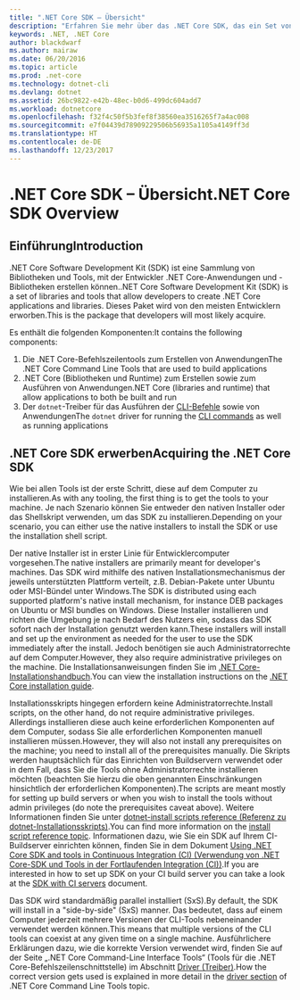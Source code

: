 ```yaml
---
title: ".NET Core SDK – Übersicht"
description: "Erfahren Sie mehr über das .NET Core SDK, das ein Set von Bibliotheken und Tools zum Erstellen von .NET Core-Projekten ist."
keywords: .NET, .NET Core
author: blackdwarf
ms.author: mairaw
ms.date: 06/20/2016
ms.topic: article
ms.prod: .net-core
ms.technology: dotnet-cli
ms.devlang: dotnet
ms.assetid: 26bc9822-e42b-48ec-b0d6-499dc604add7
ms.workload: dotnetcore
ms.openlocfilehash: f32f4c50f5b3fef8f38560ea3516265f7a4ac008
ms.sourcegitcommit: e7f04439d78909229506b56935a1105a4149ff3d
ms.translationtype: HT
ms.contentlocale: de-DE
ms.lasthandoff: 12/23/2017
---
```

# <a name="net-core-sdk-overview"></a><span data-ttu-id="2bb44-104">.NET Core SDK – Übersicht</span><span class="sxs-lookup"><span data-stu-id="2bb44-104">.NET Core SDK Overview</span></span> 

## <a name="introduction"></a><span data-ttu-id="2bb44-105">Einführung</span><span class="sxs-lookup"><span data-stu-id="2bb44-105">Introduction</span></span>
<span data-ttu-id="2bb44-106">.NET Core Software Development Kit (SDK) ist eine Sammlung von Bibliotheken und Tools, mit der Entwickler .NET Core-Anwendungen und -Bibliotheken erstellen können.</span><span class="sxs-lookup"><span data-stu-id="2bb44-106">.NET Core Software Development Kit (SDK) is a set of libraries and tools that allow developers to create .NET Core applications and libraries.</span></span> <span data-ttu-id="2bb44-107">Dieses Paket wird von den meisten Entwicklern erworben.</span><span class="sxs-lookup"><span data-stu-id="2bb44-107">This is the package that developers will most likely acquire.</span></span> 

<span data-ttu-id="2bb44-108">Es enthält die folgenden Komponenten:</span><span class="sxs-lookup"><span data-stu-id="2bb44-108">It contains the following components:</span></span>

1. <span data-ttu-id="2bb44-109">Die .NET Core-Befehlszeilentools zum Erstellen von Anwendungen</span><span class="sxs-lookup"><span data-stu-id="2bb44-109">The .NET Core Command Line Tools that are used to build applications</span></span>
2. <span data-ttu-id="2bb44-110">.NET Core (Bibliotheken und Runtime) zum Erstellen sowie zum Ausführen von Anwendungen</span><span class="sxs-lookup"><span data-stu-id="2bb44-110">.NET Core (libraries and runtime) that allow applications to both be built and run</span></span>
3. <span data-ttu-id="2bb44-111">Der `dotnet`-Treiber für das Ausführen der [CLI-Befehle](tools/index.md) sowie von Anwendungen</span><span class="sxs-lookup"><span data-stu-id="2bb44-111">The `dotnet` driver for running the [CLI commands](tools/index.md) as well as running applications</span></span>


## <a name="acquiring-the-net-core-sdk"></a><span data-ttu-id="2bb44-112">.NET Core SDK erwerben</span><span class="sxs-lookup"><span data-stu-id="2bb44-112">Acquiring the .NET Core SDK</span></span>
<span data-ttu-id="2bb44-113">Wie bei allen Tools ist der erste Schritt, diese auf dem Computer zu installieren.</span><span class="sxs-lookup"><span data-stu-id="2bb44-113">As with any tooling, the first thing is to get the tools to your machine.</span></span> <span data-ttu-id="2bb44-114">Je nach Szenario können Sie entweder den nativen Installer oder das Shellskript verwenden, um das SDK zu installieren.</span><span class="sxs-lookup"><span data-stu-id="2bb44-114">Depending on your scenario, you can either use the native installers to install the SDK or use the installation shell script.</span></span>

<span data-ttu-id="2bb44-115">Der native Installer ist in erster Linie für Entwicklercomputer vorgesehen.</span><span class="sxs-lookup"><span data-stu-id="2bb44-115">The native installers are primarily meant for developer's machines.</span></span> <span data-ttu-id="2bb44-116">Das SDK wird mithilfe des nativen Installationsmechanismus der jeweils unterstützten Plattform verteilt, z.B. Debian-Pakete unter Ubuntu oder MSI-Bündel unter Windows.</span><span class="sxs-lookup"><span data-stu-id="2bb44-116">The SDK is distributed using each supported platform's native install mechanism, for instance DEB packages on Ubuntu or MSI bundles on Windows.</span></span> <span data-ttu-id="2bb44-117">Diese Installer installieren und richten die Umgebung je nach Bedarf des Nutzers ein, sodass das SDK sofort nach der Installation genutzt werden kann.</span><span class="sxs-lookup"><span data-stu-id="2bb44-117">These installers will install and set up the environment as needed for the user to use the SDK immediately after the install.</span></span> <span data-ttu-id="2bb44-118">Jedoch benötigen sie auch Administratorrechte auf dem Computer.</span><span class="sxs-lookup"><span data-stu-id="2bb44-118">However, they also require administrative privileges on the machine.</span></span> <span data-ttu-id="2bb44-119">Die Installationsanweisungen finden Sie im [.NET Core-Installationshandbuch](https://aka.ms/dotnetcoregs).</span><span class="sxs-lookup"><span data-stu-id="2bb44-119">You can view the installation instructions on the [.NET Core installation guide](https://aka.ms/dotnetcoregs).</span></span>

<span data-ttu-id="2bb44-120">Installationsskripts hingegen erfordern keine Administratorrechte.</span><span class="sxs-lookup"><span data-stu-id="2bb44-120">Install scripts, on the other hand, do not require administrative privileges.</span></span> <span data-ttu-id="2bb44-121">Allerdings installieren diese auch keine erforderlichen Komponenten auf dem Computer, sodass Sie alle erforderlichen Komponenten manuell installieren müssen.</span><span class="sxs-lookup"><span data-stu-id="2bb44-121">However, they will also not install any prerequisites on the machine; you need to install all of the prerequisites manually.</span></span> <span data-ttu-id="2bb44-122">Die Skripts werden hauptsächlich für das Einrichten von Buildservern verwendet oder in dem Fall, dass Sie die Tools ohne Administratorrechte installieren möchten (beachten Sie hierzu die oben genannten Einschränkungen hinsichtlich der erforderlichen Komponenten).</span><span class="sxs-lookup"><span data-stu-id="2bb44-122">The scripts are meant mostly for setting up build servers or when you wish to install the tools without admin privileges (do note the prerequisites caveat above).</span></span> <span data-ttu-id="2bb44-123">Weitere Informationen finden Sie unter [dotnet-install scripts reference (Referenz zu dotnet-Installationsskripts)](tools/dotnet-install-script.md).</span><span class="sxs-lookup"><span data-stu-id="2bb44-123">You can find more information on the [install script reference topic](tools/dotnet-install-script.md).</span></span> <span data-ttu-id="2bb44-124">Informationen dazu, wie Sie ein SDK auf Ihrem CI-Buildserver einrichten können, finden Sie in dem Dokument [Using .NET Core SDK and tools in Continuous Integration (CI) (Verwendung von .NET Core-SDK und Tools in der Fortlaufenden Integration (CI))](tools/using-ci-with-cli.md).</span><span class="sxs-lookup"><span data-stu-id="2bb44-124">If you are interested in how to set up SDK on your CI build server you can take a look at the [SDK with CI servers](tools/using-ci-with-cli.md) document.</span></span> 

<span data-ttu-id="2bb44-125">Das SDK wird standardmäßig parallel installiert (SxS).</span><span class="sxs-lookup"><span data-stu-id="2bb44-125">By default, the SDK will install in a "side-by-side" (SxS) manner.</span></span> <span data-ttu-id="2bb44-126">Das bedeutet, dass auf einem Computer jederzeit mehrere Versionen der CLI-Tools nebeneinander verwendet werden können.</span><span class="sxs-lookup"><span data-stu-id="2bb44-126">This means that multiple versions of the CLI tools can coexist at any given time on a single machine.</span></span> <span data-ttu-id="2bb44-127">Ausführlichere Erklärungen dazu, wie die korrekte Version verwendet wird, finden Sie auf der Seite „.NET Core Command-Line Interface Tools“ (Tools für die .NET Core-Befehlszeilenschnittstelle) im Abschnitt [Driver (Treiber)](tools/index.md#driver).</span><span class="sxs-lookup"><span data-stu-id="2bb44-127">How the correct version gets used is explained in more detail in the [driver section](tools/index.md#driver) of .NET Core Command Line Tools topic.</span></span>
